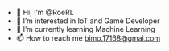 - 👋 Hi, I’m @RoeRL
- 👀 I’m interested in IoT and Game Developer
- 🌱 I’m currently learning Machine Learning
- 📫 How to reach me bimo.17168@gmai.com

<!---
RoeRL/RoeRL is a ✨ special ✨ repository because its `README.md` (this file) appears on your GitHub profile.
You can click the Preview link to take a look at your changes.
--->
